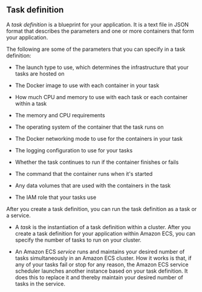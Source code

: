 
## Task definition
A _task definition_ is a blueprint for your application. It is a text file in JSON format that describes the parameters and one or more containers that form your application.

The following are some of the parameters that you can specify in a task definition:

- The launch type to use, which determines the infrastructure that your tasks are hosted on
    
- The Docker image to use with each container in your task
    
- How much CPU and memory to use with each task or each container within a task
    
- The memory and CPU requirements
    
- The operating system of the container that the task runs on
    
- The Docker networking mode to use for the containers in your task
    
- The logging configuration to use for your tasks
    
- Whether the task continues to run if the container finishes or fails
    
- The command that the container runs when it's started
    
- Any data volumes that are used with the containers in the task
    
- The IAM role that your tasks use

After you create a task definition, you can run the task definition as a task or a service.

- A _task_ is the instantiation of a task definition within a cluster. After you create a task definition for your application within Amazon ECS, you can specify the number of tasks to run on your cluster.
    
- An Amazon ECS _service_ runs and maintains your desired number of tasks simultaneously in an Amazon ECS cluster. How it works is that, if any of your tasks fail or stop for any reason, the Amazon ECS service scheduler launches another instance based on your task definition. It does this to replace it and thereby maintain your desired number of tasks in the service.

